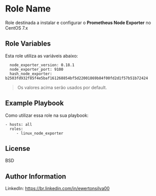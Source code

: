 Role Name
=========

Role destinada a instalar e configurar o **Prometheus Node Exporter** no CentOS 7.x

Role Variables
--------------

Esta role utiliza as variáveis abaixo:
```  
  node_exporter_version: 0.18.1
  node_exporter_port: 9100
  hash_node_exporter: b2503fd932f85f4e5baf161268854bf5d22001869b84f00fd2d1f57b51b72424
```

> Os valores acima serão usados por default.

Example Playbook
----------------

Como utilizar essa role na sua playbook:

    - hosts: all
      roles:
         - linux_node_exporter

License
-------

BSD

Author Information
------------------

LinkedIn: https://br.linkedin.com/in/ewertonsilva00
